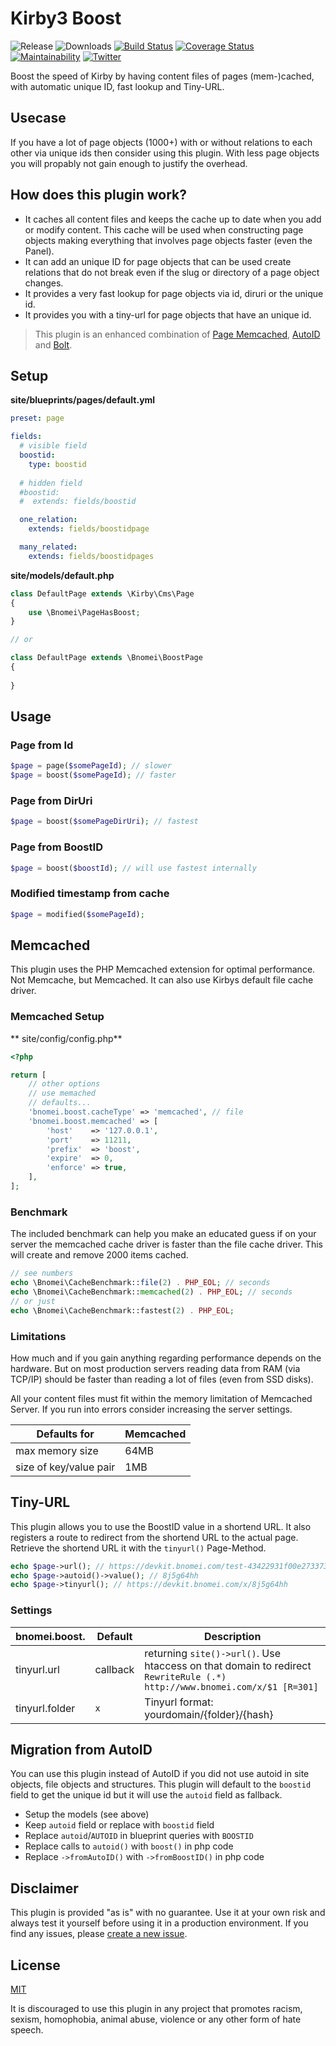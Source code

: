 # Kirby3 Boost

![Release](https://flat.badgen.net/packagist/v/bnomei/kirby3-boost?color=ae81ff)
![Downloads](https://flat.badgen.net/packagist/dt/bnomei/kirby3-boost?color=272822)
[![Build Status](https://flat.badgen.net/travis/bnomei/kirby3-boost)](https://travis-ci.com/bnomei/kirby3-boost)
[![Coverage Status](https://flat.badgen.net/coveralls/c/github/bnomei/kirby3-boost)](https://coveralls.io/github/bnomei/kirby3-boost) 
[![Maintainability](https://flat.badgen.net/codeclimate/maintainability/bnomei/kirby3-boost)](https://codeclimate.com/github/bnomei/kirby3-boost) 
[![Twitter](https://flat.badgen.net/badge/twitter/bnomei?color=66d9ef)](https://twitter.com/bnomei)

Boost the speed of Kirby by having content files of pages (mem-)cached, with automatic unique ID, fast lookup and Tiny-URL.

## Usecase

If you have a lot of page objects (1000+) with or without relations to each other via unique ids then consider using this plugin. With less page objects you will propably not gain enough to justify the overhead.

## How does this plugin work?

- It caches all content files and keeps the cache up to date when you add or modify content. This cache will be used when constructing page objects making everything that involves page objects faster (even the Panel).
- It can add an unique ID for page objects that can be used create relations that do not break even if the slug or directory of a page object changes.
- It provides a very fast lookup for page objects via id, diruri or the unique id.
- It provides you with a tiny-url for page objects that have an unique id.

> This plugin is an enhanced combination of [Page Memcached](https://github.com/bnomei/kirby3-page-memcached), [AutoID](https://github.com/bnomei/kirby3-autoid/) and [Bolt](https://github.com/bnomei/kirby3-bolt). 

## Setup

**site/blueprints/pages/default.yml**
```yml
preset: page

fields:
  # visible field
  boostid:
    type: boostid
  
  # hidden field
  #boostid:
  #  extends: fields/boostid

  one_relation:
    extends: fields/boostidpage

  many_related:
    extends: fields/boostidpages
```

**site/models/default.php**
```php
class DefaultPage extends \Kirby\Cms\Page
{
    use \Bnomei\PageHasBoost;
}

// or

class DefaultPage extends \Bnomei\BoostPage
{
    
}
```

## Usage

### Page from Id
```php
$page = page($somePageId); // slower
$page = boost($somePageId); // faster
```

### Page from DirUri
```php
$page = boost($somePageDirUri); // fastest
```

### Page from BoostID
```php
$page = boost($boostId); // will use fastest internally
```

### Modified timestamp from cache
```php
$page = modified($somePageId);
```

## Memcached

This plugin uses the PHP Memcached extension for optimal performance. Not Memcache, but Memcached. It can also use Kirbys default file cache driver.

### Memcached Setup

** site/config/config.php**
```php
<?php

return [
    // other options
    // use memached
    // defaults...
    'bnomei.boost.cacheType' => 'memcached', // file
    'bnomei.boost.memcached' => [
        'host'    => '127.0.0.1',
        'port'    => 11211,
        'prefix'  => 'boost',
        'expire'  => 0,
        'enforce' => true,
    ],
];
```

### Benchmark

The included benchmark can help you make an educated guess if on your server the memcached cache driver is faster than the file cache driver. This will create and remove 2000 items cached.

```php
// see numbers
echo \Bnomei\CacheBenchmark::file(2) . PHP_EOL; // seconds
echo \Bnomei\CacheBenchmark::memcached(2) . PHP_EOL; // seconds
// or just
echo \Bnomei\CacheBenchmark::fastest(2) . PHP_EOL;
```

### Limitations

How much and if you gain anything regarding performance depends on the hardware. But on most production servers reading data from RAM (via TCP/IP) should be faster than reading a lot of files (even from SSD disks). 

All your content files must fit within the memory limitation of Memcached Server. If you run into errors consider increasing the server settings.

| Defaults for | Memcached |
|----|----|
| max memory size | 64MB 
| size of key/value pair | 1MB |

## Tiny-URL

This plugin allows you to use the BoostID value in a shortend URL. It also registers a route to redirect from the shortend URL to the actual page. Retrieve the shortend URL it with the `tinyurl()` Page-Method. 

```php
echo $page->url(); // https://devkit.bnomei.com/test-43422931f00e27337311/test-2efd96419d8ebe1f3230/test-32f6d90bd02babc5cbc3
echo $page->autoid()->value(); // 8j5g64hh
echo $page->tinyurl(); // https://devkit.bnomei.com/x/8j5g64hh
```

### Settings

| bnomei.boost.            | Default        | Description               |            
|---------------------------|----------------|---------------------------|
| tinyurl.url | callback | returning `site()->url()`. Use htaccess on that domain to redirect `RewriteRule (.*) http://www.bnomei.com/x/$1 [R=301]` |
| tinyurl.folder | `x` | Tinyurl format: yourdomain/{folder}/{hash} |

## Migration from AutoID

You can use this plugin instead of AutoID if you did not use autoid in site objects, file objects and structures. This plugin will default to the `boostid` field to get the unique id but it will use the `autoid` field as fallback.

- Setup the models (see above)
- Keep `autoid` field or replace with `boostid` field
- Replace `autoid`/`AUTOID` in blueprint queries with `BOOSTID`
- Replace calls to `autoid()` with `boost()` in php code
- Replace `->fromAutoID()` with `->fromBoostID()` in php code

## Disclaimer

This plugin is provided "as is" with no guarantee. Use it at your own risk and always test it yourself before using it in a production environment. If you find any issues, please [create a new issue](https://github.com/bnomei/kirby3-boost/issues/new).

## License

[MIT](https://opensource.org/licenses/MIT)

It is discouraged to use this plugin in any project that promotes racism, sexism, homophobia, animal abuse, violence or any other form of hate speech.
